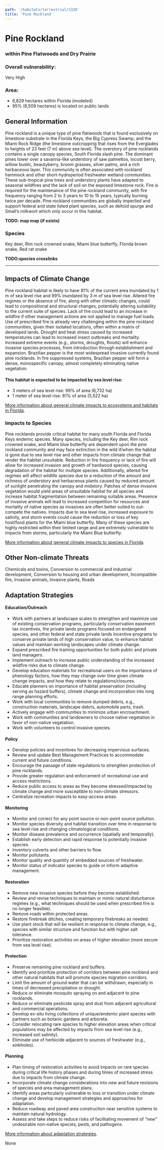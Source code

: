 ```yaml
---
path: '/habitats/terrestrial/1320'
title: 'Pine Rockland'
---
```


# Pine Rockland

### within Pine Flatwoods and Dry Prairie

<div id="TopSection">



<div>

### Overall vulnerability:

<div class="vulnerability vulnerability-extreme">Very High</div>

### Area:

-   6,829 hectares within Florida (modeled)
-   95% (6,509 hectares) is located on public lands

</div>
</div>

## General Information

Pine rockland is a unique type of pine flatwoods that is found exclusively on limestone substrate in the Florida Keys, the Big Cypress Swamp, and the Miami Rock Ridge (the limestone outcropping that rises from the Everglades to heights of 23 feet (7 m) above sea level). The overstory of pine rocklands contains a single canopy species, South Florida slash pine. The dominant pines tower over a savanna-like understory of saw palmettos, locust berry, willow bustic, beautyberry, broom grasses, silver palms, and a rich herbaceous layer. This community is often associated with rockland hammock and other short-hydroperiod freshwater wetland communities. These sub-tropical pine trees and understory plants have adapted to seasonal wildfires and the lack of soil on the exposed limestone rock. Fire is required for the maintenance of the pine rockland community, with fire frequency ranging from 2 to 3 years to 10 to 15 years, typically burning twice per decade.  Pine rockland communities are globally imperiled and support federal and state listed plant species, such as deltoid spurge and Small’s milkwort which only occur in this habitat.



**TODO: map map (if exists)**

### Species

Key deer, Rim rock crowned snake, Miami blue butterfly, Florida brown snake, Red rat snake

**TODO:species crosslinks**

<hr />

## Impacts of Climate Change

Pine rockland habitat is likely to have 81% of the current area inundated by 1 m of sea level rise and 99% inundated by 3 m of sea level rise.  Altered fire regimes or the absence of fire, along with other climatic changes, could lead to compositional and structural changes, potentially altering suitability to the current suite of species.  Lack of fire could lead to an increase in wildfire if other management actions are not applied to manage fuel loads. Use of prescribed fire is already very challenging within the pine rockland communities, given their isolated locations, often within a matrix of developed lands. Drought and heat stress caused by increased temperatures can lead to increased insect outbreaks and mortality.  Increased extreme events (e.g., storms, droughts, floods) will enhance invasive species processes, from introduction through establishment and expansion.  Brazilian pepper is the most widespread invasive currently found pine rocklands.  In fire suppressed systems, Brazilian pepper will form a dense, monospecific canopy, almost completely eliminating native vegetation.


#### This habitat is expected to be impacted by sea level rise:

- 3 meters of sea level rise: 99% of area (6,732 ha)
- 1 meter of sea level rise: 81% of area (5,522 ha)
    

[More information about general climate impacts to ecosystems and habitats in Florida](/impacts/habitats).

### Impacts to Species

Pine rocklands provide critical habitat for many south Florida and Florida Keys endemic species.  Many species, including the Key deer, Rim rock crowned snake, and Miami blue butterfly are dependent upon the pine rockland community and may face extinction in the wild if/when the habitat is gone due to sea level rise and other impacts from climate change that render the habitat unsuitable.  Reduction in fire frequency or lack of fire will allow for increased invasion and growth of hardwood species, causing degradation of the habitat for multiple species.  Additionally, altered fire regimes will affect wildlife species due to a reduction of the amount and richness of  understory and herbaceous plants caused by reduced amount of sunlight penetrating the canopy and midstory.  Patches of dense invasive vegetation would yield areas of unsuitable habitat for all species and increase habitat fragmentation between remaining suitable areas.  Presence of invasive animals will lead to increased competition for resources and mortality of native species as invasives are often better suited to out-compete the natives.  Impacts due to sea level rise, increased exposure to salinity, and storm events could cause the reduction or loss of key host/food plants for the Miami blue butterfly.  Many of these species are highly restricted within their limited range and are extremely vulnerable to impacts from storms, particularly the Miami Blue butterfly.

[More information about general climate impacts to species in Florida](/impacts/species).

## Other Non-climate Threats

Chemicals and toxins, Conversion to commercial and industrial development, Conversion to housing and urban development, Incompatible fire, Invasive animals, Invasive plants, Roads

## Adaptation Strategies

#### Education/Outreach

- Work with partners at landscape scales to strengthen and maximize use of existing conservation programs, particularly conservation easement tax incentives, the private lands programs focused on endangered species, and other federal and state private lands incentive programs to conserve private lands of high conservation value, to enhance habitat values and maintain working landscapes under climate change.
- Expand prescribed fire training opportunities for both public and private land managers.
- Implement outreach to increase public understanding of the increased wildfire risks due to climate change.
- Develop education materials for recreational users on the importance of phenology factors, how they may change over time given climate change impacts, and how they relate to regulations/closures.
- Educate planners on importance of habitat preservation (including serving as hazard buffers), climate change and incorporation into long range planning efforts.
- Work with local communities to remove dumped debris, e.g., construction materials, landscape debris, automobile parts, trash.
- Actively engage with communities to minimize urban encroachment.
- Work with communities and landowners to choose native vegetation in favor of non-native vegetation.
- Work with volunteers to control invasive species.


#### Policy

- Develop policies and incentives for decreasing impervious surfaces.
- Review and update Best Management Practices to accommodate current and future conditions.
- Encourage the passage of state regulations to strengthen protection of pine rocklands.
- Provide greater regulation and enforcement of recreational use and access restrictions.
- Reduce public access to areas as they become stressed/impacted by climate change and more susceptible to non-climate stressors.
- Centralize recreation impacts to easy-access areas.


#### Monitoring

- Monitor and correct for any point source or non-point source pollution.
- Monitor species diversity and habitat transition over time in response to sea level rise and changing climatological conditions.
- Monitor disease prevalence and occurrence (spatially and temporally).
- Establish early detection and rapid response to potentially invasive species.
- Inventory culverts and other barriers to flow.
- Monitor pollutants.
- Monitor quality and quantity of embedded sources of freshwater.
- Monitor status of indicator species to guide or inform adaptive management.


#### Restoration

- Remove new invasive species before they become established.
- Review and revise techniques to maintain or mimic natural disturbance regimes (e.g., what techniques should be used when prescribed fire is no longer feasible).
- Remove roads within protected areas.
- Restore firebreak ditches, creating temporary firebreaks as needed.
- Use plant stock that will be resilient in response to climate change, e.g., species with similar structure and function but with higher salt tolerance.
- Prioritize restoration activities on areas of higher elevation (more secure from sea level rise).


#### Protection

- Preserve remaining pine rockland and buffers.
- Identify and prioritize protection of corridors between pine rockland and other natural habitats that will promote species migration corridors.
- Limit the amount of ground water that can be withdrawn, especially in times of decreased precipitation or drought.
- Reduce or eliminate mosquito spraying on and adjacent to pine rocklands.
- Reduce or eliminate pesticide spray and dust from adjacent agricultural and commercial operations.
- Develop ex-situ living collections of unique/endemic plant species with partners such as botanic gardens and arboreta.
- Consider relocating rare species to higher elevation areas when critical populations may be affected by impacts from sea level rise (e.g., increased soil salinity).
- Eliminate use of herbicide adjacent to sources of freshwater (e.g., sinkholes).


#### Planning

- Plan timing of restoration activities to avoid impacts on rare species during critical life history phases and during times of increased stress due to impacts from climate change.
- Incorporate climate change considerations into new and future revisions of species and area management plans.
- Identify areas particularly vulnerable to loss or transition under climate change and develop management strategies and approaches for adaptation.
- Reduce roadway and paved area construction near sensitive systems to maintain natural hydrology.
- Assess and take steps to reduce risks of facilitating movement of “new” undesirable non-native species, pests, and pathogens.




[More information about adaptation strategies](/strategies).

None
